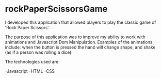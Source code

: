 # rockPaperScissorsGame

I developed this application that allowed players to play the classic game of 'Rock Paper Scissors'. 

The purpose of this application was to improve my ability to work with animations and Javascript Dom Manipulation. Examples of the animations include: when the button is pressed the hand will change shape, and shake (as if a person was rolling a dice). 

The technologies used are: 

-Javascript
-HTML
-CSS

